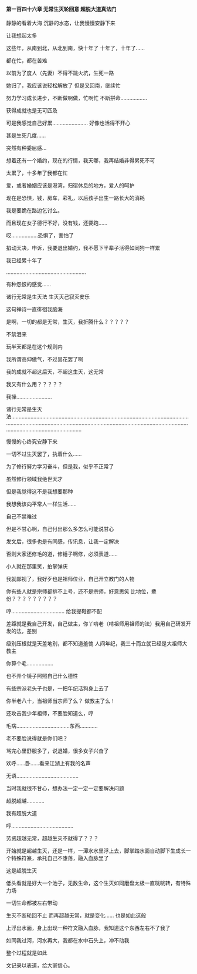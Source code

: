 #### 第一百四十六章 无常生灭轮回意 超脱大道真法门


静静的看着大海
沉静的水态，让我慢慢安静下来

让我想起太多

这些年，从南到北，从北到南，快十年了
十年了，十年了……

都在忙，都在苦难

以前为了度人（先妻）不得不跳火坑，生死一路

她归了，我应该说轻松解放了
但是又回南，继续忙

努力学习成长进步，不断做啊做，忙啊忙
不断拼命………………

获得成就也是无可匹及

可是我感觉自己好累……………………
好像也活得不开心

甚是生死几度……

突然有种委屈感…

想着还有一个婚约，现在的行情，我天哪，我再结婚非得累死不可

太累了，十多年了我都在忙

爱，或者婚姻应该是港湾，归宿休息的地方，爱人的呵护

现在是恐惧，钱，房车，彩礼，以后孩子出生一路长大的消耗

我是要跪在路边乞讨么。

而且现在女子德行不好，没有钱，还要跑……

哎………………恐惧了，害怕了

掐动天决，申诉，我要退出婚约，我不愿下半辈子活得如同狗一样累

我已经累十年了

………………………………………………

有种怨恨的感觉……

诸行无常是生灭法
生灭灭己寂灭安乐

这句禅诗一直徘徊我脑海

是啊，一切的都是无常，生灭，我折腾什么？？？？？

不禁泪来

玩半天都是在这个规则内

我所谓高仰傲气，不过昙花罢了啊

我的成就不超这后天，不超这生灭，这无常

我又有什么用？？？？？

我操……………………

诸行无常是生灭法……………………………………………………………………………………………………………………………………………………………………………………………………………………………………………………………………

慢慢的心终究安静下来

一切不过生灭罢了，执着什么……

为了修行努力学习奋斗，但是我，似乎不正常了

虽然修行领域我绝世天才

但是我觉得这不是我想要那种

我想我该向平常人一样生活……

自己不禁难过

但是不甘心啊，自己付出那么多怎么可能说甘心

发文后，很多也是有同感，传讯息，让我一定解决

否则大家还修毛的道，修锤子啊修，必须表道……

小人就在那里笑，拍掌弹庆

我就鄙视了，我好歹也是祖师位业，自己开立教门的人物

你有些人就是宗师都排不上号，还不是宗师，好意思笑
比地位，辈份？？？？？？？？？

哼………………………………
给我提鞋都不配

差距就是我自己开发，自己做主，你丫啃老（啃祖师用祖师的法）我用自己研发开发的法，差别

级别压根就是天差地别，都不知道羞愧
人间年纪，我三十而立就已经是大祖师大教主

你算个毛………………

也不弄个镜子照照自己什么德性

有些宗派老头子也是，一把年纪活狗身上去了

你半老八十，当祖师当宗师了么？
做教主了么！

还攻击我少年祖师，不要脸知道么，哼

毛病………………………………东西…………

老不要脸说得就是你们吧？

骂完心里舒服多了，说退婚，很多女子兴奋了

欢呼……卧……看来江湖上有我的名声

无语……………………………………

当时我就很不甘心，想办法一定一定一定要解决问题

超脱超越…………

我有超脱大道

哼……………………………………

劳资超越无常，超越生灭不就得了？？？

开始就是超越生灭，还是一样，一潭水水里浮上去，脚掌踏水面自动脚下生成长一个特殊符篆，承托自己不堕落，融入血脉里了

这是超脱生灭

低头看就是好大一个池子，无数生命，这个生灭如同磨盘太极一直咣咣转，有特殊力场

一切生命都被左右带动

生灭不断轮回不止
而再超越无常，就是变化……
也是如此这般


上浮出水面，身上出现一种符文融入血脉，我知道这个东西左右不了我了

如同我过河，河水再大，我都在水中石头上，冲不动我

整个过程就是如此

文记录以表道，给大家信心。

